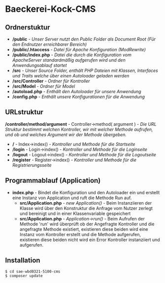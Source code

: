 # Baeckerei-Kock-CMS

## Ordnerstuktur
- **/public** - *Unser Server nutzt den Public Folder als Document Root (Für den Endnutzer erreichbarer Bereich)*
- **/public/.htaccess** - *Datei für Apache Konfiguration (ModRewrite)*  
- **/public/index.php** - *Datei die durch die Konfiguration vom ApacheServer standardmäßig aufgerufen wird und den Anwendungsablauf startet*  
- **/src** - *Unser Source Folder, enthält PHP Dateien mit Klassen, Interfaces und Traits welche über einen Autoloader geladen werden*
- **/src/Controller** - *Ordner für Kontroller*  
- **/src/Model** - *Ordner für Model*  
- **/autoload.php** - *Enthält den Autoloader für unsere Anwendung*
- **/config.php** - *Enthält unsere Konfigurationen für die Anwendung*

## URLstruktur
**/controller/method/argument** - Controller->method( argument ) - *Die URL Struktur bestimmt welchen Kontroller, wir mit welcher Methode aufrufen, und ob und welches Argument wir der Methode übergeben.*

- **/** - Index->index() - *Kontroller und Methode für die Startseite*
- **/login** - Login->index() - *Kontroller und Methode für die Loginseite*
- **/logout** - Logout->index() - *Kontroller und Methode für die Logoutseite*
- **/register** - Register->index() - *Kontroller und Methode für die Registrierungsseite*

## Programmablauf (Application)
- **index.php** - Bindet die Konfiguration und den Autoloader ein und erstellt eine Instanz von Application und ruft die Methode Run auf.
    - **src/Application.php** - *new Application()* - Beim Instanziieren der Klasse wird über den Konstruktur die Anfrage vom Nutzer zerlegt und bereinigt und in einer Klassenvariable gespeichert
    - **src/Application.php** - *Application->run()* - Beim Aufrufen der Methode 'run' wird überprüft ob der Angefragte Kontroller und die angefragte Methode existiert, existieren diese beiden wird eine Instanz vom Kontroller erstellt und die Methode aufgerufen, existieren diese beiden nicht wird ein Error Kontroller instanziiert und aufgerufen.
  
## Installation
```shell
$ cd sae-wbd0321-5100-cms
$ composer update
```